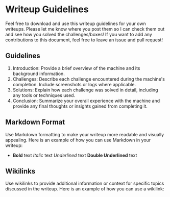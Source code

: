# Writeup Guidelines

Feel free to download and use this writeup guidelines for your own writeups. Please let me know where you post them so I can check them out and see how you solved the challenges/boxes! If you want to add any contributions to this document, feel free to leave an issue and pull request!

## Guidelines

1. Introduction: Provide a brief overview of the machine and its background information.
2. Challenges: Describe each challenge encountered during the machine's completion. Include screenshots or logs where applicable.
3. Solutions: Explain how each challenge was solved in detail, including any tools or techniques used.
4. Conclusion: Summarize your overall experience with the machine and provide any final thoughts or insights gained from completing it.

## Markdown Format

Use Markdown formatting to make your writeup more readable and visually appealing. Here is an example of how you can use Markdown in your writeup:

- **Bold** text
  _Italic_ text
  _Underlined_ text
  **Double Underlined** text

## Wikilinks

Use wikilinks to provide additional information or context for specific topics discussed in the writeup. Here is an example of how you can use a wikilink:
